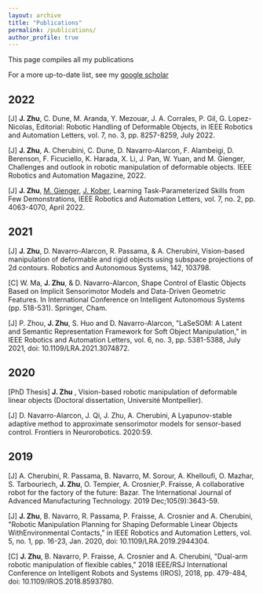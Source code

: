 ```yaml
---
layout: archive
title: "Publications"
permalink: /publications/
author_profile: true
---
```

This page compiles all my publications

For a more up-to-date list, see my [google scholar](https://scholar.google.nl/citations?hl=en&user=PsD5R3sAAAAJ&view_op=list_works&sortby=pubdate)
## 2022

[J] **J. Zhu**, C. Dune, M. Aranda, Y. Mezouar, J. A. Corrales, P. Gil, G. Lopez-Nicolas, Editorial: Robotic Handling of Deformable Objects, in IEEE Robotics and Automation Letters, vol. 7, no. 3, pp. 8257-8259, July 2022.

[J] **J. Zhu**, A. Cherubini, C. Dune, D. Navarro-Alarcon, F. Alambeigi, D. Berenson, F. Ficuciello, K. Harada, X. Li, J. Pan, W. Yuan, and M. Gienger, Challenges and outlook in robotic manipulation of deformable objects. IEEE Robotics and Automation Magazine, 2022.

[J] **J. Zhu**, [M. Gienger](https://scholar.google.nl/citations?user=oU2jyxMAAAAJ&hl=en), [J. Kober](http://www.jenskober.de/index.php), Learning Task-Parameterized Skills from Few Demonstrations, IEEE Robotics and Automation Letters, vol. 7, no. 2, pp. 4063-4070, April 2022.

## 2021

[J] **J. Zhu**, D. Navarro-Alarcon, R. Passama, & A. Cherubini, Vision-based manipulation of deformable and rigid objects using subspace projections of 2d contours. Robotics and Autonomous Systems, 142, 103798.

[C] W. Ma, **J. Zhu**, & D. Navarro-Alarcon, Shape Control of Elastic Objects Based on Implicit Sensorimotor Models and Data-Driven Geometric Features. In International Conference on Intelligent Autonomous Systems (pp. 518-531). Springer, Cham.

[J] P. Zhou, **J. Zhu**, S. Huo and D. Navarro-Alarcon, "LaSeSOM: A Latent and Semantic Representation Framework for Soft Object Manipulation," in IEEE Robotics and Automation Letters, vol. 6, no. 3, pp. 5381-5388, July 2021, doi: 10.1109/LRA.2021.3074872.

## 2020

[PhD Thesis] **J. Zhu** , Vision-based robotic manipulation of deformable linear objects (Doctoral dissertation, Université Montpellier).

[J] D. Navarro-Alarcon, J. Qi, J. Zhu, A. Cherubini, A Lyapunov-stable adaptive method to approximate sensorimotor models for sensor-based control. Frontiers in Neurorobotics. 2020:59.

## 2019

[J] A. Cherubini, R. Passama, B. Navarro, M. Sorour, A. Khelloufi, O. Mazhar, S. Tarbouriech, **J. Zhu**, O. Tempier, A. Crosnier,P. Fraisse, A collaborative robot for the factory of the future: Bazar. The International Journal of Advanced Manufacturing Technology. 2019 Dec;105(9):3643-59.

[J] **J. Zhu**, B. Navarro, R. Passama, P. Fraisse, A. Crosnier and A. Cherubini, "Robotic Manipulation Planning for Shaping Deformable Linear Objects WithEnvironmental Contacts," in IEEE Robotics and Automation Letters, vol. 5, no. 1, pp. 16-23, Jan. 2020, doi: 10.1109/LRA.2019.2944304.

[C] **J. Zhu**, B. Navarro, P. Fraisse, A. Crosnier and A. Cherubini, "Dual-arm robotic manipulation of flexible cables," 2018 IEEE/RSJ International Conference on Intelligent Robots and Systems (IROS), 2018, pp. 479-484, doi: 10.1109/IROS.2018.8593780.
